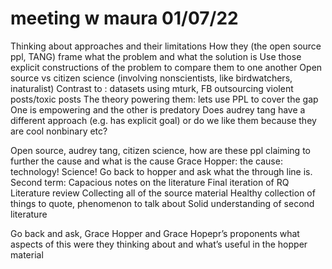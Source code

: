 
# meeting w maura 01/07/22
Thinking about approaches and their limitations
How they (the open source ppl, TANG) frame what the problem and what the solution is
Use those explicit constructions of the problem to compare them to one another
Open source vs citizen science (involving nonscientists, like birdwatchers, inaturalist)
Contrast to : datasets using mturk, FB outsourcing violent posts/toxic posts
The theory powering them: lets use PPL to cover the gap
One is empowering and the other is predatory
Does audrey tang have a different approach (e.g. has explicit goal) or do we like them because they are cool nonbinary etc?

Open source, audrey tang, citizen science, how are these ppl claiming to further the cause and what is the cause
Grace Hopper: the cause: technology! Science! 
Go back to hopper and ask what the through line is.
Second term:
Capacious notes on the literature
Final iteration of RQ
Literature review
Collecting all of the source material
Healthy collection of things to quote, phenomenon to talk about
Solid understanding of second literature


Go back and ask, Grace Hopper and Grace Hopepr’s proponents what aspects of this were they thinking about and what’s useful in the hopper material

